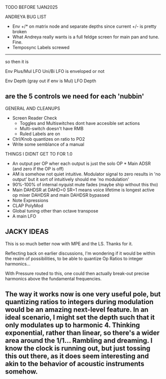 TODO BEFORE 1JAN2025


ANDREYA BUG LIST
- Env +/* on matrix node and separate depths since current +/- is pretty broken
- What Andreya really wants is a full feldge screen for main pan and tune. Fine.
- Temposync Labels screwed
------
  so then it is

Env Plus/Mul
LFO Uni/Bi
LFO is enveloped or not

Env Depth (gray out if env is Mul)
LFO Depth

are the 5 controls we need for each 'nubbin'
-----

GENERAL AND CLEANUPS
- Screen Reader Check
  - Toggles and Multiswitches dont have accesible set actions
  - Multi-switch doesn't have RMB
  - Ruled Labels are on
- Ctrl/Knob quantizes on ratio to PO2
- Write some semblance of a manual

THINGS I DIDNT GET TO FOR 1.0
- An output per OP wher each output is just the solo OP * Main ADSR (and zero if the OP is off)
- AM is somehow not quiet intuitive. Modulator signal to zero results in 'no output' but it sort of intuitively should me
  'no modulation'
- 90%-100% of internal nyquist mute fades (maybe ship without this tho)
- Main DAHDSR at DAHD=0 SR=1 means voice lifetime is longest active op mixer DAHDSR and main DAHDSR bypassed
- Note Expressions
- CLAP PolyMod
- Global tuning other than octave transpose
- A main LFO


JACKY IDEAS
---
This is so much better now with MPE and the LS. Thanks for it.

Reflecting back on earlier discussions, I'm wondering if it would be within the realm of possibilities, to be able to quantize Op Ratios to integer harmonics...

With Pressure routed to this, one could then actually break-out precise harmonics above the fundamental frequencies.

The way it works now is one very useful pole, but quantizing ratios to integers during modulation would be an amazing next-level feature.
In an ideal scenario, I might set the depth such that it only modulates up to harmonic 4.
Thinking exponential, rather than linear, so there's a wider area around the 1/1...
Rambling and dreaming. I know the clock is running out, but just tossing this out there, as it does seem interesting and akin to the behavior of acoustic instruments somehow.
---